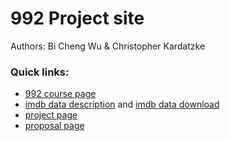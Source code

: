 # 992 Project site

Authors: Bi Cheng Wu & Christopher Kardatzke

### Quick links:

 - [992 course page](http://pages.stat.wisc.edu/~karlrohe/992/index.html)
 - [imdb data description](https://www.imdb.com/interfaces/) and [imdb data download](https://datasets.imdbws.com/)
 - [project page](https://bwu62.github.io/992Project/)
 - [proposal page](https://bwu62.github.io/992Project/proposal)

